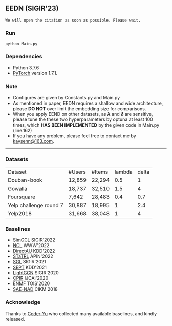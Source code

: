 ## EEDN (SIGIR'23) 
	We will open the citation as soon as possible. Please wait.

### Run

	python Main.py

### Dependencies
* Python 3.7.6
* [PyTorch](https://pytorch.org/) version 1.7.1.

### Note
* Configures are given by Constants.py and Main.py
* As mentioned in paper, EEDN requires a shallow and wide architecture, please **DO NOT** over limit the embedding size for comparisons.
* When you apply EEND on other datasets, as **$\lambda$** and **$\delta$** are sensitive, please tune the these two hyperparameters by optuna at least 100 times, which **HAS BEEN IMPLEMENTED** by the given code in Main.py (line.162)
* If you have any problem, please feel free to contact me by kaysenn@163.com.
___

### Datasets
<table>
	<tr> <td> Dataset</td> <td> #Users</td> <td> #Items</td> <td> lambda</td> <td> delta </td> </tr>
	<tr> <td> Douban-book</td> <td> 12,859</td> <td> 22,294</td> <td> 0.5</td> <td> 1 </td> </tr>
	<tr> <td> Gowalla</td> <td> 18,737</td> <td> 32,510</td> <td> 1.5 </td> <td> 4 </td> </tr>
	<tr> <td> Foursquare</td> <td> 7,642</td> <td> 28,483</td> <td> 0.4</td> <td> 0.7 </td></tr>
	<tr> <td> Yelp challenge round 7</td> <td> 30,887</td> <td> 18,995</td> <td> 1</td> <td> 2.4 </td></tr>
	<tr> <td> Yelp2018</td> <td> 31,668</td> <td> 38,048</td> <td> 1</td> <td> 4 </td></tr>
</table>



### Baselines
* [SimGCL](https://github.com/Coder-Yu/QRec) SIGIR'2022
* [NCL](https://github.com/RUCAIBox/NCL) WWW'2022
* [DirectAU](https://github.com/THUwangcy/DirectAU) KDD'2022
* [STaTRL](https://github.com/WangXFng/STaTRL) APIN'2022
* [SGL](https://github.com/wujcan/SGL-TensorFlow) SIGIR'2021
* [SEPT](https://github.com/Coder-Yu/QRec) KDD'2021
* [LightGCN](https://github.com/gusye1234/LightGCN-PyTorch) SIGIR'2020
* [CPIR](https://repository.kaust.edu.sa/bitstream/handle/10754/667564/Conference%20Paperfile1.pdf?sequence=1) IJCAI'2020
* [ENMF](https://github.com/chenchongthu/ENMF) TOIS'2020
* [SAE-NAD](https://github.com/allenjack/SAE-NAD) CIKM'2018

### Acknowledge
Thanks to [Coder-Yu](https://github.com/Coder-Yu/SELFRec) who collected many available baselines, and kindly released.
